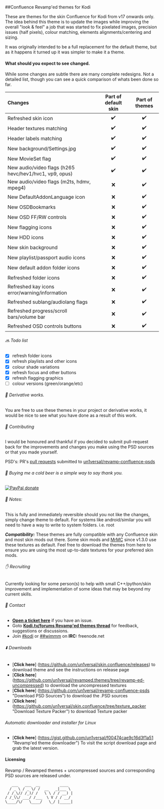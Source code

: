 ##Confluence Revamp'ed themes for Kodi

These are themes for the skin Confluence for Kodi from v17 onwards only.
The idea behind this theme is to update the images while improving the overall "look & feel" a job that was started to fix pixelated images, precision issues (half pixels), colour matching, elements alignments/centering and sizing.

It was originally intended to be a full replacement for the default theme, but as it happens it turned up it was simpler to make it a theme.

#### What should you expect to see changed.

While some changes are subtle there are many complete redesigns.
Not a detailed list, though you can see a quick comparison of whats been done so far.

Changes | Part of default skin | Part of themes
:----|:---:|:---:
Refreshed skin icon  | :heavy_check_mark: | :heavy_check_mark:
Header textures matching | :heavy_check_mark: | :heavy_check_mark:
Header labels matching | :heavy_check_mark: | :heavy_check_mark:
New background/Settings.jpg | :heavy_check_mark: | :heavy_check_mark:
New MovieSet flag | :heavy_check_mark: | :heavy_check_mark:
New audio/video flags (h265 hevc/hev1/hvc1, vp9, opus) | :heavy_check_mark: | :heavy_check_mark:
New audio/video flags (m2ts, hdmv, mpeg4) | :x: | :heavy_check_mark:
New DefaultAddonLanguage icon | :x: | :heavy_check_mark:
New OSDBookmarks | :x: | :heavy_check_mark:
New OSD FF/RW controls | :x: | :heavy_check_mark:
New flagging icons | :x: | :heavy_check_mark:
New HDD icons | :x: | :heavy_check_mark:
New skin background | :x: | :heavy_check_mark:
New playlist/passport audio icons | :x: | :heavy_check_mark:
New default addon folder icons | :x: | :heavy_check_mark:
Refreshed folder icons | :x: | :heavy_check_mark:
Refreshed kay icons error/warning/information | :x: | :heavy_check_mark:
Refreshed sublang/audiolang flags | :x: | :heavy_check_mark:
Refreshed progress/scroll bars/volume bar | :x: | :heavy_check_mark:
Refreshed OSD controls buttons | :x: | :heavy_check_mark:

######  :soon: Todo list
- [x] refresh folder icons
- [x] refresh playlists and other icons
- [x] colour shade variations
- [x] refresh focus and other buttons
- [x] refresh flagging graphics
- [ ] colour versions (green/orange/etc)

###### :construction: Derivative works.

You are free to use these themes in your project or derivative works, it would be nice to see what you have done as a result of this work.

###### :wrench: Contributing

I would be honoured and thankful if you decided to submit pull-request back for the improvements and changes you make using the PSD sources or that you made yourself.

PSD's: PR's [pull requests](https://help.github.com/articles/using-pull-requests/) submitted to [un1versal/revamp-confluence-psds](https://github.com/un1versal/revamp-confluence-psds)

###### :beer: Buying me a cold beer is a simple way to say thank you.

[![PayPal donate](http://git.io/vRgAU "Buy me a cold beer")](https://www.paypal.com/cgi-bin/webscr?cmd=_s-xclick&hosted_button_id=MEEL9KWN5NFD2)

###### :memo: Notes:
This is fully and immediately reversible should you not like the changes, simply change theme to default.
For systems like android/similar you will need to have a way to write to system folders. i.e. root

***Compatibility:*** These themes are fully compatible with any Confluence skin and most skin mods out there. Some skin mods and [MrMC](https://github.com/MrMC/mrmc/commits/mrmc-release_1.3.0) since v1.3.0 use these textures as default.
Feel free to download the themes from here to ensure you are using the most up-to-date textures for your preferred skin mods.

###### :hand: Recruiting
Currently looking for some person(s) to help with small C++/python/skin improvement and implementation of some ideas that may be beyond my current skills.

###### :speech_balloon: Contact

- [**Open a ticket here**](https://github.com/un1versal/revamped.themes/issues/new "Open a ticket here") if you have an issue.
- Goto [**Kodi.tv/forums Revamp'ed themes thread**](http://forum.kodi.tv/showthread.php?tid=203291 "goto Kodi.tv/forums Revamp'ed themes thread") for feedback, suggestions or discussions.
- Join [#kodi](https://webchat.freenode.net?nick=revamped-fan&channels=%23kodi&prompt=1 "join #kodi") or [##wimmm](https://webchat.freenode.net?nick=revamped-fan&channels=%23%23wimm&prompt=1 "join #wimm") on **IRC:** freenode.net

######  :arrow_down: Downloads

- [**Click here**] (https://github.com/un1versal/skin.confluence/releases) to download theme and see the instructions on release page
- [**Click here**] (https://github.com/un1versal/revamped.themes/tree/revamp-ed-uncompressed) to download the uncompressed textures
- [**Click here**] (https://github.com/un1versal/revamp-confluence-psds "Download PSD Sources") to download the .PSD sources
- [**Click here**] (https://github.com/un1versal/skin.confluence/tree/texture_packer "Download Texture Packer") to download Texture packer

###### Automatic downloader and installer for Linux

- [**Click here**] (https://gist.github.com/un1versal/f00474cae9c16d3f1a51 "Revamp'ed theme downloader") To visit the script download page and grab the latest version.

#### Licensing

Revamp / Revamped themes + uncompressed sources and corresponding PSD sources are released under.

```
   ___   ___  __         ____
  / _ \ / _ \/ /  __   _|___ \
 / /_\// /_)/ /   \ \ / / __) |
/ /_\\/ ___/ /___  \ V / / __/
\____/\/   \____/   \_/ |_____|

```
